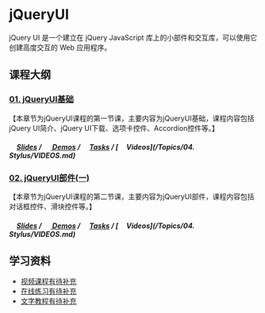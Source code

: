 ﻿# jQueryUI
jQuery UI 是一个建立在 jQuery JavaScript 库上的小部件和交互库，可以使用它创建高度交互的 Web 应用程序。

## 课程大纲
### [01. jQueryUI基础](/Ch01_jQueryUI基础)

【本章节为jQueryUI课程的第一节课，主要内容为jQueryUI基础，课程内容包括jQuery UI简介、jQuery UI下载、选项卡控件、Accordion控件等。】

##### [<img src="https://raw.githubusercontent.com/TelerikAcademy/Common/master/icons/presentation.png" height="15" />Slides](*) / [<img src="https://raw.githubusercontent.com/TelerikAcademy/Common/master/icons/code.png" height="15"> Demos](/Ch01_jQueryUI基础/demo) / [<img src="https://raw.githubusercontent.com/TelerikAcademy/Common/master/icons/homework.png" height="15">Tasks](/Ch01_jQueryUI基础/task) / [<img src="https://raw.githubusercontent.com/TelerikAcademy/Common/master/icons/video.png" height="13"> Videos](/Topics/04. Stylus/VIDEOS.md)

### [02. jQueryUI部件(一)](/Ch02_jQueryUI部件(一))

【本章节为jQueryUI课程的第二节课，主要内容为jQueryUI部件，课程内容包括对话框控件、滑块控件等。】

##### [<img src="https://raw.githubusercontent.com/TelerikAcademy/Common/master/icons/presentation.png" height="15" />Slides](*) / [<img src="https://raw.githubusercontent.com/TelerikAcademy/Common/master/icons/code.png" height="15"> Demos](/Ch02_jQueryUI部件(一)/demo) / [<img src="https://raw.githubusercontent.com/TelerikAcademy/Common/master/icons/homework.png" height="15">Tasks](/Ch02_jQueryUI部件(一)/task) / [<img src="https://raw.githubusercontent.com/TelerikAcademy/Common/master/icons/video.png" height="13"> Videos](/Topics/04. Stylus/VIDEOS.md)

## 学习资料

- [视频课程有待补充](*)
- [在线练习有待补充](*)
- [文字教程有待补充](*)
